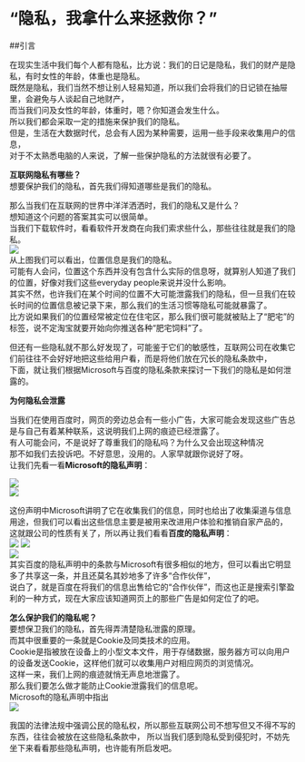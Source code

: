 “隐私，我拿什么来拯救你？”  
=======  

  
##引言  

 
在现实生活中我们每个人都有隐私，比方说：我们的日记是隐私，我们的财产是隐私，有时女性的年龄，体重也是隐私。  
既然是隐私，我们当然不想让别人轻易知道，所以我们会将我们的日记锁在抽屉里，会避免与人谈起自己地财产，  
而当我们问及女性的年龄，体重时，嗯？你知道会发生什么。  
所以我们都会采取一定的措施来保护我们的隐私。  
但是，生活在大数据时代，总会有人因为某种需要，运用一些手段来收集用户的信息，  
对于不太熟悉电脑的人来说，了解一些保护隐私的方法就很有必要了。  

**互联网隐私有哪些？**  
想要保护我们的隐私，首先我们得知道哪些是我们的隐私。  

那么当我们在互联网的世界中洋洋洒洒时，我们的隐私又是什么？  
想知道这个问题的答案其实可以很简单。  
当我们下载软件时，看看软件开发商在向我们索求些什么，那些往往就是我们的隐私。  
![](https://raw.githubusercontent.com/zlsteven/homework-source/gh-pages/images/TIM图片20181206154104.png)  
从上图我们可以看出，位置信息是我们的隐私。  
可能有人会问，位置这个东西并没有包含什么实际的信息呀，就算别人知道了我们的位置，好像对我们这些everyday people来说并没什么影响。  
其实不然，也许我们在某个时间的位置不大可能泄露我们的隐私，但一旦我们在较长时间的位置信息被记录下来，那么我们的生活习惯等隐私可能就暴露了。  
比方说如果我们的位置经常被定位在住宅区，那么我们很可能就被贴上了“肥宅”的标签，说不定淘宝就要开始向你推送各种“肥宅饲料”了。  


但还有一些隐私就不那么好发现了，可能鉴于它们的敏感性，互联网公司在收集它们前往往不会好好地把这些给用户看，而是将他们放在冗长的隐私条款中，  
下面，就让我们根据Microsoft与百度的隐私条款来探讨一下我们的隐私是如何泄露的。  

**为何隐私会泄露**  

当我们在使用百度时，网页的旁边总会有一些小广告，大家可能会发现这些广告总是与自己有着某种联系，这说明我们上网的痕迹已经泄露了。  
有人可能会问，不是说好了尊重我们的隐私吗？为什么又会出现这种情况  
那不如我们去投诉吧。不好意思，没用的。人家早就跟你说好了呀。  
让我们先看一看**Microsoft的隐私声明**：  

![](https://raw.githubusercontent.com/zlsteven/homework-source/gh-pages/images/屏幕截图(43).png)  
![](https://raw.githubusercontent.com/zlsteven/homework-source/gh-pages/images/屏幕截图(47).png)  

这份声明中Microsoft讲明了它在收集我们的信息，同时也给出了收集渠道与信息用途，但我们可以看出这些信息主要是被用来改进用户体验和推销自家产品的，  
这就跟公司的性质有关了，所以再让我们看看**百度的隐私声明**：  
![](https://raw.githubusercontent.com/zlsteven/homework-source/gh-pages/images/屏幕截图(49).png)
![](https://raw.githubusercontent.com/zlsteven/homework-source/gh-pages/images/屏幕截图(50).png)  
![](https://raw.githubusercontent.com/zlsteven/homework-source/gh-pages/images/屏幕截图(51).png)  
其实百度的隐私声明中的条款与Microsoft有很多相似的地方，但可以看出它明显多了共享这一条，并且还莫名其妙地多了许多“合作伙伴”，  
说白了，就是百度在将我们的信息出售给它的“合作伙伴”，而这也正是搜索引擎盈利的一种方式，现在大家应该知道网页上的那些广告是如何定位了的吧。  

**怎么保护我们的隐私呢？**  
要想保卫我们的隐私，首先得弄清楚隐私泄露的原理。  
而其中很重要的一条就是Cookie及同类技术的应用。  
Cookie是指被放在设备上的小型文本文件，用于存储数据，服务器方可以向用户的设备发送Cookie，这样他们就可以收集用户对相应网页的浏览情况。  
这样一来，我们上网的痕迹就悄无声息地泄露了。  
那么我们要怎么做才能防止Cookie泄露我们的信息呢。  
Microsoft的隐私声明中指出  
![](https://raw.githubusercontent.com/zlsteven/homework-source/gh-pages/images/屏幕截图(45).png)   
 
我国的法律法规中强调公民的隐私权，所以那些互联网公司不想写但又不得不写的东西，往往会被放在这些隐私条款中， 
所以当我们感到隐私受到侵犯时，不妨先坐下来看看那些隐私声明，也许能有所启发吧。  


